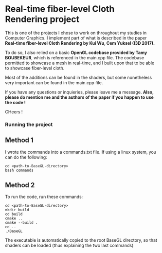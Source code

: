 Real-time fiber-level Cloth Rendering project
===========================

This is one of the projects I chose to work on throughout my studies in Computer Graphics. I implement part of what is described in the paper **Real-time fiber-level Cloth Rendering by Kui Wu, Cem Yuksel (I3D 2017).**

To do so, I also relied on a basic **OpenGL codebase provided by Tamy BOUBEKEUR**, which is referenced in the main.cpp file. The codebase permitted to showcase a mesh in real-time, and I built upon that to be able to showcase fiber-level cloth.

Most of the additions can be found in the shaders, but some nonetheless very important can be found in the main.cpp file.

If you have any questions or inquieries, please leave me a message. **Also, please do mention me and the authors of the paper if you happen to use the code !**

CHeers !

### Running the project

## Method 1 

I wrote the commands into a commands.txt file. 
If using a linux system, you can do the following: 

```
cd <path-to-BaseGL-directory>
bash commands 
```

## Method 2
To run the code, run these commands:

```
cd <path-to-BaseGL-directory>
mkdir build
cd build
cmake ..
cmake --build .
cd ..
./BaseGL
```

The executable is automatically copied to the root BaseGL directory, so that shaders can be loaded (thus explaining the two last commands) 

